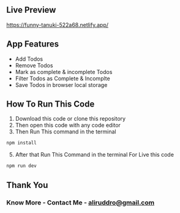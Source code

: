 ## Live Preview

https://funny-tanuki-522a68.netlify.app/

## App Features 

<ul>
<li>Add Todos</li>
<li>Remove Todos</li>
<li>Mark as complete & incomplete Todos</li>
<li>Filter Todos as Complete & Incomplte</li>
<li>Save Todos in browser local storage</li>
</ul>

## How To Run This Code
1. Download this code or clone this repository
2. Then open this code with any code editor
3. Then Run This command in the terminal
```html
npm install
 ```
5. After that Run This Command in the terminal For Live this code
```html
npm run dev
```
## Thank You 

### Know More - Contact Me - aliruddro@gmail.com
